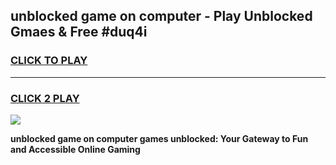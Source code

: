 
## unblocked game on computer - Play Unblocked Gmaes & Free #duq4i
<h3>
<a href="https://news.freeplayer.one?title=unblocked_game_on_computer&ref=26F">CLICK TO PLAY</a></h3>
<hr>

<h3>
<a href="https://news.freeplayer.one?title=unblocked_game_on_computer&ref=26F">CLICK 2 PLAY</a>
  
</h3>

<a href="https://news.freeplayer.one?title=unblocked_game_on_computer&ref=26F/"><img src="https://clearcache.store/games.png"></a>


**unblocked game on computer games unblocked: Your Gateway to Fun and Accessible Online Gaming**
